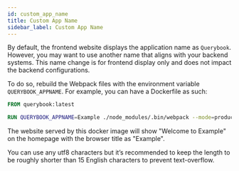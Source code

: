 ```yaml
---
id: custom_app_name
title: Custom App Name
sidebar_label: Custom App Name
---
```


By default, the frontend website displays the application name as `Querybook`. However, you may want to use another name that aligns with your backend systems. This name change is for frontend display only and does not impact the backend configurations.

To do so, rebuild the Webpack files with the environment variable `QUERYBOOK_APPNAME`. For example, you can have a Dockerfile as such:

```Dockerfile
FROM querybook:latest

RUN QUERYBOOK_APPNAME=Example ./node_modules/.bin/webpack --mode=production
```

The website served by this docker image will show "Welcome to Example" on the homepage with the browser title as "Example".

You can use any utf8 characters but it’s recommended to keep the length to be roughly shorter than 15 English characters to prevent text-overflow.

